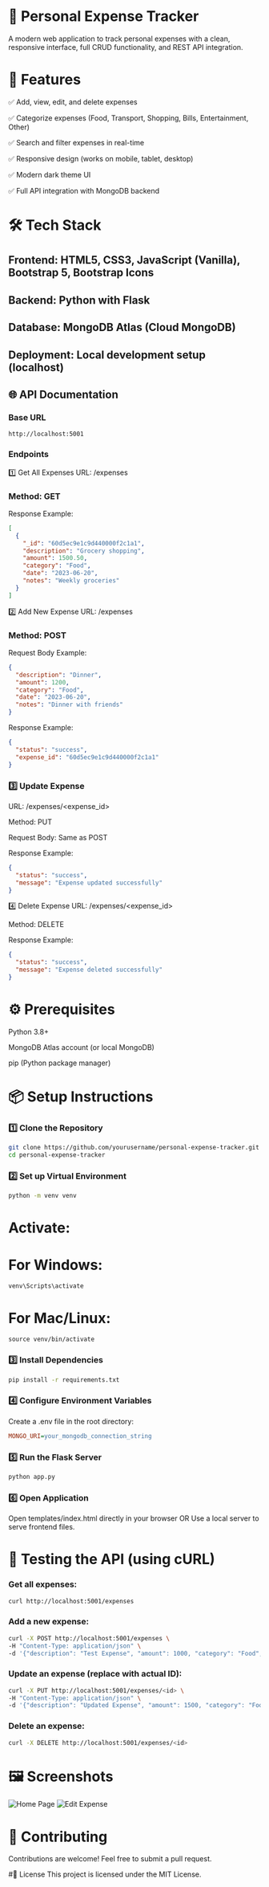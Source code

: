 # 🧾 Personal Expense Tracker
A modern web application to track personal expenses with a clean, responsive interface, full CRUD functionality, and REST API integration.

# 🚀 Features
✅ Add, view, edit, and delete expenses

✅ Categorize expenses (Food, Transport, Shopping, Bills, Entertainment, Other)

✅ Search and filter expenses in real-time

✅ Responsive design (works on mobile, tablet, desktop)

✅ Modern dark theme UI

✅ Full API integration with MongoDB backend

# 🛠 Tech Stack
## Frontend: HTML5, CSS3, JavaScript (Vanilla), Bootstrap 5, Bootstrap Icons

## Backend: Python with Flask

## Database: MongoDB Atlas (Cloud MongoDB)

## Deployment: Local development setup (localhost)

## 🌐 API Documentation
### Base URL
```arduino
http://localhost:5001
```
### Endpoints
1️⃣ Get All Expenses
URL: /expenses

### Method: GET

Response Example:
```json
[
  {
    "_id": "60d5ec9e1c9d440000f2c1a1",
    "description": "Grocery shopping",
    "amount": 1500.50,
    "category": "Food",
    "date": "2023-06-20",
    "notes": "Weekly groceries"
  }
]
```
2️⃣ Add New Expense
URL: /expenses

### Method: POST

Request Body Example:
```json
{
  "description": "Dinner",
  "amount": 1200,
  "category": "Food",
  "date": "2023-06-20",
  "notes": "Dinner with friends"
}
```
Response Example:
```json
{
  "status": "success",
  "expense_id": "60d5ec9e1c9d440000f2c1a1"
}
```

### 3️⃣ Update Expense
URL: /expenses/<expense_id>

Method: PUT

Request Body: Same as POST

Response Example:
```json
{
  "status": "success",
  "message": "Expense updated successfully"
}
```
4️⃣ Delete Expense
URL: /expenses/<expense_id>

Method: DELETE

Response Example:

```json
{
  "status": "success",
  "message": "Expense deleted successfully"
}
```
# ⚙️ Prerequisites
Python 3.8+

MongoDB Atlas account (or local MongoDB)

pip (Python package manager)

# 📦 Setup Instructions
### 1️⃣ Clone the Repository
```bash
git clone https://github.com/yourusername/personal-expense-tracker.git
cd personal-expense-tracker
```
### 2️⃣ Set up Virtual Environment
```bash
python -m venv venv
```
# Activate:
# For Windows:
```
venv\Scripts\activate
```
# For Mac/Linux:
```
source venv/bin/activate
```
### 3️⃣ Install Dependencies
```bash
pip install -r requirements.txt
```
### 4️⃣ Configure Environment Variables
Create a .env file in the root directory:
```ini
MONGO_URI=your_mongodb_connection_string
```
### 5️⃣ Run the Flask Server
```bash
python app.py
```
### 6️⃣ Open Application
Open templates/index.html directly in your browser OR
Use a local server to serve frontend files.

# 🔎 Testing the API (using cURL)
### Get all expenses:
```bash
curl http://localhost:5001/expenses
```
### Add a new expense:
```bash
curl -X POST http://localhost:5001/expenses \
-H "Content-Type: application/json" \
-d '{"description": "Test Expense", "amount": 1000, "category": "Food", "date": "2023-06-20"}'
```
### Update an expense (replace <id> with actual ID):
```bash
curl -X PUT http://localhost:5001/expenses/<id> \
-H "Content-Type: application/json" \
-d '{"description": "Updated Expense", "amount": 1500, "category": "Food", "date": "2023-06-20"}'
```
### Delete an expense:
```bash
curl -X DELETE http://localhost:5001/expenses/<id>
```
# 🖼 Screenshots
![Home Page](Screenshot%202025-06-20%20162435.png)
![Edit Expense](Screenshot%202025-06-20%20162510.png)


# 🤝 Contributing
Contributions are welcome! Feel free to submit a pull request.

#📄 License
This project is licensed under the MIT License.
